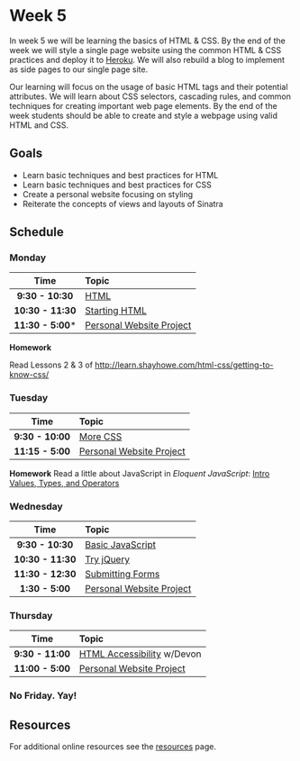 # Week 5
In week 5 we will be learning the basics of HTML & CSS. By the end of the week we will style a single page website using the common HTML & CSS practices and deploy it to [Heroku](http://heroku.com). We will also rebuild a blog to implement as side pages to our single page site.

Our learning will focus on the usage of basic HTML tags and their potential attributes. We will learn about CSS selectors, cascading rules, and common techniques for creating important web page elements. By the end of the week students should be able to create and style a webpage using valid HTML and CSS.

## Goals
- Learn basic techniques and best practices for HTML
- Learn basic techniques and best practices for CSS
- Create a personal website focusing on styling
- Reiterate the concepts of views and layouts of Sinatra

## Schedule

### Monday

| Time              | Topic               |
|:-----------------:|:--------------------|
| **9:30 - 10:30** | [HTML](monday/html.md)|
| **10:30 - 11:30** | [Starting HTML](monday/starting-an-html-website.md)|
| **11:30 - 5:00*** | [Personal Website Project](monday/personal-website-overview.md)|

**Homework**

Read Lessons 2 & 3 of http://learn.shayhowe.com/html-css/getting-to-know-css/

### Tuesday

| Time              | Topic                       |
|:-----------------:|:----------------------------|
| **9:30 - 10:00**  | [More CSS](tuesday/more-css.md)|
| **11:15 - 5:00** | [Personal Website Project](monday/personal-website-overview.md)                |

**Homework**
Read a little about JavaScript in _Eloquent JavaScript_:
[Intro](http://eloquentjavascript.net/00_intro.html)
[Values, Types, and Operators](http://eloquentjavascript.net/01_values.html)

### Wednesday

| Time              | Topic               |
|:-----------------:|:--------------------|
| **9:30 - 10:30**   | [Basic JavaScript](wednesday/basic-javascript.md)|
| **10:30 - 11:30**  | [Try jQuery](wednesday/playing-with-jquery.md)
| **11:30 - 12:30**   | [Submitting Forms](wednesday/submitting-forms.md)|
| **1:30 - 5:00**   | [Personal Website Project](monday/personal-website-overview.md)        |


### Thursday

| Time              | Topic               |
|:-----------------:|:--------------------|
| **9:30 - 11:00** | [HTML Accessibility](https://github.com/dpersing/ada-a11y-intro/blob/master/a11y-presentation.md) w/Devon  |
| **11:00 - 5:00**   | [Personal Website Project](monday/personal-website-overview.md)        |

### No Friday. Yay!

## Resources
For additional online resources see the [resources](resources/resources.md) page.
